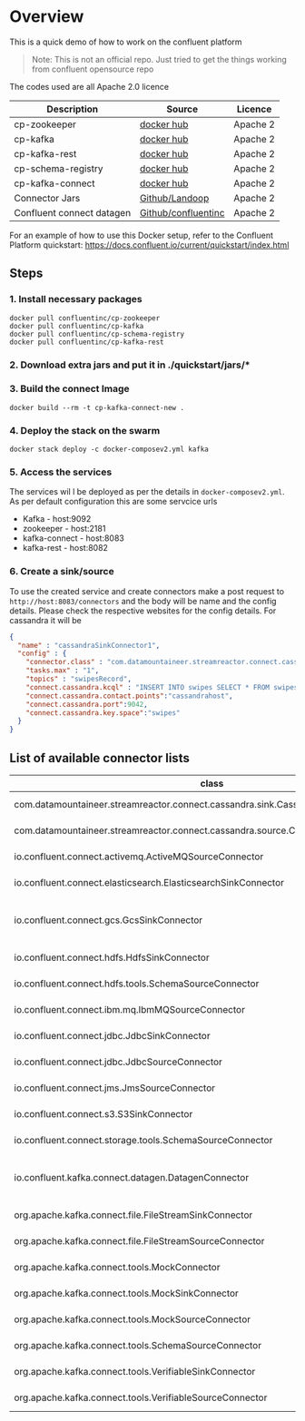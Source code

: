 
# Overview
This is a quick demo of how to work on the confluent platform
> Note: This is not an official repo. Just tried to get the things working from confluent opensource repo


The codes used are all Apache 2.0 licence

| Description | Source | Licence |
| ------ | ------ | ------------ |
| cp-zookeeper | [docker hub](https://hub.docker.com/r/confluentinc/cp-zookeeper) | Apache 2 |
| cp-kafka | [docker hub](https://hub.docker.com/r/confluentinc/cp-kafka) | Apache 2 |
| cp-kafka-rest | [docker hub](https://hub.docker.com/r/confluentinc/cp-kafka-rest) | Apache 2 |
| cp-schema-registry | [docker hub](https://hub.docker.com/r/confluentinc/cp-schema-registry) | Apache 2 |
| cp-kafka-connect | [docker hub](https://hub.docker.com/r/confluentinc/cp-kafka-connect) | Apache 2 |
| Connector Jars | [Github/Landoop](https://github.com/Landoop/stream-reactor/releases) | Apache 2 |
| Confluent connect datagen | [Github/confluentinc](https://github.com/confluentinc/kafka-connect-datagen) | Apache 2 |

For an example of how to use this Docker setup, refer to the Confluent Platform quickstart: https://docs.confluent.io/current/quickstart/index.html

## Steps
### 1. Install necessary packages
```
docker pull confluentinc/cp-zookeeper
docker pull confluentinc/cp-kafka
docker pull confluentinc/cp-schema-registry
docker pull confluentinc/cp-kafka-rest
```

### 2. Download extra jars and put it in ./quickstart/jars/*


### 3. Build the connect Image
```
docker build --rm -t cp-kafka-connect-new .
```
### 4. Deploy the stack on the swarm
```
docker stack deploy -c docker-composev2.yml kafka
```
### 5. Access the services
The services wil l be deployed as per the details in ``docker-composev2.yml``. As per default configuration this are some servcice urls

* Kafka - host:9092
* zookeeper - host:2181
* kafka-connect - host:8083
* kafka-rest - host:8082

### 6. Create a sink/source
To use the created service and create connectors make a post request to ``http://host:8083/connectors`` and the body will be name and the config details. Please check the respective websites for the config details. For cassandra it will be 
```json
{
  "name" : "cassandraSinkConnector1",
  "config" : {
    "connector.class" : "com.datamountaineer.streamreactor.connect.cassandra.sink.CassandraSinkConnector",
    "tasks.max" : "1",
    "topics" : "swipesRecord",
    "connect.cassandra.kcql" : "INSERT INTO swipes SELECT * FROM swipesRecord;",
    "connect.cassandra.contact.points":"cassandrahost",
    "connect.cassandra.port":9042,
    "connect.cassandra.key.space":"swipes"
  }
}
```


## List of available connector lists

| class|name|version|encodedVersion|type|typeName|location|
| ------ | ------ | ------- | ------ | ------ | ------ | ------ |
| com.datamountaineer.streamreactor.connect.cassandra.sink.CassandraSinkConnector|com.datamountaineer.streamreactor.connect.cassandra.sink.CassandraSinkConnector|1.2.2|1.2.2|sink|sink|file:/var/jars/kafka-connect-cassandra-1.2.2/|
|com.datamountaineer.streamreactor.connect.cassandra.source.CassandraSourceConnector|com.datamountaineer.streamreactor.connect.cassandra.source.CassandraSourceConnector|1.2.2|1.2.2|source|source|file:/var/jars/kafka-connect-cassandra-1.2.2/|
|io.confluent.connect.activemq.ActiveMQSourceConnector|io.confluent.connect.activemq.ActiveMQSourceConnector|5.1.2|5.1.2|source|source|file:/usr/share/java/kafka-connect-activemq/|
|io.confluent.connect.elasticsearch.ElasticsearchSinkConnector|io.confluent.connect.elasticsearch.ElasticsearchSinkConnector|5.1.2|5.1.2|sink|sink|file:/usr/share/java/kafka-connect-elasticsearch/|
|io.confluent.connect.gcs.GcsSinkConnector|io.confluent.connect.gcs.GcsSinkConnector|5.0.1|5.0.1|sink|sink|file:/usr/share/confluent-hub-components/confluentinc-kafka-connect-gcs/|
|io.confluent.connect.hdfs.HdfsSinkConnector|io.confluent.connect.hdfs.HdfsSinkConnector|5.1.2|5.1.2|sink|sink|file:/usr/share/java/kafka-connect-hdfs/|
|io.confluent.connect.hdfs.tools.SchemaSourceConnector|io.confluent.connect.hdfs.tools.SchemaSourceConnector|2.1.1-cp1|2.1.1-cp1|source|source|file:/usr/share/java/kafka-connect-hdfs/|
|io.confluent.connect.ibm.mq.IbmMQSourceConnector|io.confluent.connect.ibm.mq.IbmMQSourceConnector|5.1.2|5.1.2|source|source|file:/usr/share/java/kafka-connect-ibmmq/|
|io.confluent.connect.jdbc.JdbcSinkConnector|io.confluent.connect.jdbc.JdbcSinkConnector|5.1.2|5.1.2|sink|sink|file:/usr/share/java/kafka-connect-jdbc/|
|io.confluent.connect.jdbc.JdbcSourceConnector|io.confluent.connect.jdbc.JdbcSourceConnector|5.1.2|5.1.2|source|source|file:/usr/share/java/kafka-connect-jdbc/|
|io.confluent.connect.jms.JmsSourceConnector|io.confluent.connect.jms.JmsSourceConnector|5.1.2|5.1.2|source|source|file:/usr/share/java/kafka-connect-jms/|
|io.confluent.connect.s3.S3SinkConnector|io.confluent.connect.s3.S3SinkConnector|5.1.2|5.1.2|sink|sink|file:/usr/share/java/kafka-connect-s3/|
|io.confluent.connect.storage.tools.SchemaSourceConnector|io.confluent.connect.storage.tools.SchemaSourceConnector|2.1.1-cp1|2.1.1-cp1|source|source|file:/usr/share/java/kafka-connect-hdfs/|
|io.confluent.kafka.connect.datagen.DatagenConnector|io.confluent.kafka.connect.datagen.DatagenConnector|null|null|source|source|file:/usr/share/confluent-hub-components/confluentinc-kafka-connect-datagen/|
|org.apache.kafka.connect.file.FileStreamSinkConnector|org.apache.kafka.connect.file.FileStreamSinkConnector|2.1.1-cp1|2.1.1-cp1|sink|sink|file:/usr/share/java/kafka/|
|org.apache.kafka.connect.file.FileStreamSourceConnector|org.apache.kafka.connect.file.FileStreamSourceConnector|2.1.1-cp1|2.1.1-cp1|source|source|file:/usr/share/java/kafka/|
|org.apache.kafka.connect.tools.MockConnector|org.apache.kafka.connect.tools.MockConnector|2.1.1-cp1|2.1.1-cp1|connector|connector|file:/usr/share/java/confluent-control-center/|
|org.apache.kafka.connect.tools.MockSinkConnector|org.apache.kafka.connect.tools.MockSinkConnector|2.1.1-cp1|2.1.1-cp1|sink|sink|file:/usr/share/java/confluent-control-center/|
|org.apache.kafka.connect.tools.MockSourceConnector|org.apache.kafka.connect.tools.MockSourceConnector|2.1.1-cp1|2.1.1-cp1|source|source|file:/usr/share/java/confluent-control-center/|
|org.apache.kafka.connect.tools.SchemaSourceConnector|org.apache.kafka.connect.tools.SchemaSourceConnector|2.1.1-cp1|2.1.1-cp1|source|source|file:/usr/share/java/confluent-control-center/|
|org.apache.kafka.connect.tools.VerifiableSinkConnector|org.apache.kafka.connect.tools.VerifiableSinkConnector|2.1.1-cp1|2.1.1-cp1|source|source|file:/usr/share/java/confluent-control-center/|
|org.apache.kafka.connect.tools.VerifiableSourceConnector|org.apache.kafka.connect.tools.VerifiableSourceConnector|2.1.1-cp1|2.1.1-cp1|source|source|file:/usr/share/java/confluent-control-center/|
